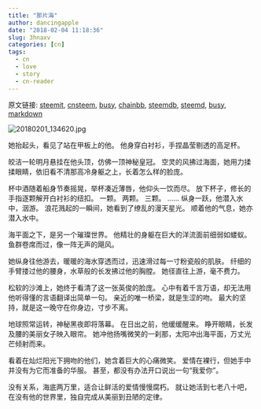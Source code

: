 ```yaml
---
title: "那片海"
author: dancingapple
date: "2018-02-04 11:18:36"
slug: 3hnaxv
categories: [cn]
tags: 
  - cn
  - love
  - story
  - cn-reader
---
```


原文链接: [steemit](https://steemit.com), [cnsteem](https://cnsteem.com), [busy](https://busy.org), [chainbb](https://chainbb.com), [steemdb](https://steemdb.com), [steemd](https://steemd.com), [busy](https://busy.org), [markdown](https://raw.githubusercontent.com/pzhaonet/steem_dancingapple/master/content/post/3hnaxv.md)

![20180201_134620.jpg](https://steemitimages.com/DQmPVtzswaThAyZu9HsJYfmG9ACDVGZ8emEqb1jNzAkWG8H/20180201_134620.jpg)
 
她抬起头，看见了站在甲板上的他。
他身穿白衬衫，手捏晶莹剔透的高足杯。

皎洁一轮明月悬挂在他头顶，仿佛一顶神秘皇冠。
空灵的风拂过海面，她用力揉揉眼睛，依旧看不清那高冷身躯之上，长着怎么样的脸庞。
 
杯中酒随着船身节奏摇晃，举杯凑近薄唇，他仰头一饮而尽。
放下杯子，修长的手指逐颗解开白衬衫的纽扣。
一颗。
两颗。
三颗。
……
纵身一跃，他潜入水中，洇游。
浪花溅起的一瞬间，她看到了缭乱的漫天星光。
顺着他的气息，她亦潜入水中。
 
海平面之下，是另一个璀璨世界。
他精壮的身躯在巨大的洋流面前细弱如蝼蚁。
鱼群卷席而过，像一阵无声的飓风。

她纵身往他游去，暖暖的海水穿透而过，迅速滑过每一寸粉瓷般的肌肤。
纤细的手臂搂过他的腰身，水草般的长发拂过他的胸膛。
她径直往上游，毫不费力。
 
松软的沙滩上，她终于看清了这一张英俊的脸庞。
心中有着千言万语，却无法用他听得懂的言语翻译出简单一句。
亲近的唯一桥梁，就是生涩的吻。
最大的坚持，就是这一晚守在你身边，寸步不离。
 
地球照常运转，神秘黑夜即将落幕。
在日出之前，他缓缓醒来。
睁开眼睛，长发及腰的美丽女子映入眼帘。
她冲他扬嘴微笑的一刹那，太阳冲出海平面，万丈光芒倾射而来。
 
看着在灿烂阳光下拥吻的他们，她含着巨大的心痛微笑。
爱情在裸行，但她手中并没有为它而准备的华服。
甚至，都没有办法开口说出一句“我爱你”。

没有关系，海底两万里，适合让鲜活的爱情慢慢腐朽。
就让她活到七老八十吧，在没有他的世界里，独自完成从美丽到丑陋的定律。

